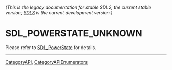 ###### (This is the legacy documentation for stable SDL2, the current stable version; [SDL3](https://wiki.libsdl.org/SDL3/) is the current development version.)
# SDL_POWERSTATE_UNKNOWN

Please refer to [SDL_PowerState](SDL_PowerState) for details.

----
[CategoryAPI](CategoryAPI), [CategoryAPIEnumerators](CategoryAPIEnumerators)

